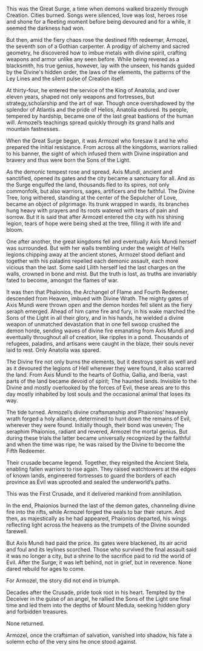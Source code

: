 This was the Great Surge, a time when demons walked brazenly through Creation. Cities burned. Songs were silenced, love was lost, heroes rose and shone for a fleeting moment before being devoured and for a while, it seemed the darkness had won.

But then, amid the fiery chaos rose the destined fifth redeemer, Armozel, the seventh son of a Gothian carpenter. A prodigy of alchemy and sacred geometry, he discovered how to imbue metals with divine
spirit, crafting weapons and armor unlike any seen before. While being revered as a blacksmith, his true genius, however, lay with the unseen, his hands guided by the Divine's hidden order, the laws of the
elements, the patterns of the Ley Lines and the silent pulse of Creation itself.

At thirty-four, he entered the service of the King of Anatolia, and over eleven years, shaped not only weapons and fortresses, but strategy,scholarship and the art of war. Though once overshadowed by
the splendor of Atlantis and the pride of Helios, Anatolia endured. Its people, tempered by hardship, became one of the last great bastions of the human will. Armozel’s teachings spread quickly through
its grand halls and mountain fastnesses. 

When the Great Surge began, it was Armozel who foresaw it and he who prepared the initial resistance. From across all the kingdoms, warriors rallied to his banner, the sight of which infused them with
Divine inspiration and bravery and thus were born the Sons of the Light.

As the demonic tempest rose and spread, Axis Mundi, ancient and sanctified, opened its gates and the city became a sanctuary for all. And as the Surge engulfed the land, thousands fled to its spires, not
only commonfolk, but also warriors, sages, artificers and the faithful. The Divine Tree, long withered, standing at the center of the Sepulcher of Love, became an object of pilgrimage. Its trunk 
wrapped in wards, its branches hung heavy with prayers and its roots watered with tears of pain and sorrow. But it is said that after Armozel entered the city with his shining legion, tears of hope were
being shed at the tree, filling it with life and bloom.

One after another, the great kingdoms fell and eventually Axis Mundi herself was surrounded. But with her walls trembling under the weight of Hell’s legions chipping away at the ancient stones, Armozel stood defiant and together with his paladins repelled each demonic assault, each more vicious than the last. Some said Lilith herself led the last charges on the walls, crowned in bone and mist. But the truth is lost, as truths are invariably fated to become, amongst the flames of war.

It was then that Phaionios, the Archangel of Flame and Fourth Redeemer, descended from Heaven, imbued with Divine Wrath. The mighty gates of Axis Mundi were thrown open and the demon hordes fell silent as the fiery seraph emerged. Ahead of him came fire and fury, in his wake marched the Sons of the Light in all their glory, and in his hands, he wielded a divine weapon of unmatched devastation that in one fell swoop crushed the demon horde, sending waves of divine fire emanating from Axis Mundi and eventually throughout all of creation, like ripples in a pond. Thousands of refugees, paladins, and artisans were caught in the blaze, their souls never laid to rest. Only Anatolia was spared.

The Divine fire not only burns the elements, but it destroys spirit as well and as it devoured the legions of Hell wherever they were found, it also scarred the land. From Axis Mundi to the hearts of Gothia,
Gallia, and Iberia, vast parts of the land became devoid of spirit; The haunted lands. Invisible to the Divine and mostly overlooked by the forces of Evil, these areas are to this day mostly inhabited by
lost souls and the occasional animal that loses its way.

The tide turned. Armozel’s divine craftsmanship and Phaionios’ heavenly wrath forged a holy alliance, determined to hunt down the remains of Evil, wherever they were found. Initially though, their bond was uneven; The seraphim Phaionios, radiant and revered, Armozel the mortal genius. But during these trials the latter became universally recognized by the faithful and when the time was ripe, he was raised by the Divine to become the Fifth Redeemer.

Their crusade became legend. Together, they reignited the Ancient Stela, enabling fallen warriors to rise again. They raised watchtowers at the edges of known lands, engineered fortresses to guard the borders of each province as Evil was uprooted and sealed the underworld’s paths.

This was the First Crusade, and it delivered mankind from annihilation.

In the end, Phaionios burned the last of the demon gates, channeling divine fire into the rifts, while Armozel forged the seals to bar their return. And then, as majestically as he had appeared, Phaionios departed, his wings reflecting light across the heavens as the trumpets of the Divine sounded farewell.

But Axis Mundi had paid the price. Its gates were blackened, its air acrid and foul and its leylines scorched. Those who survived the final assault said it was no longer a city, but a shrine to the sacrifice paid to rid the world of Evil. After the Surge, it was left behind, not in grief, but in reverence. None dared rebuild for ages to come.

For Armozel, the story did not end in triumph.

Decades after the Crusade, pride took root in his heart. Tempted by the Deceiver in the guise of an angel, he rallied the Sons of the Light one final time and led them into the depths of Mount Medula,
seeking hidden glory and forbidden treasures. 

None returned.

Armozel, once the craftsman of salvation, vanished into shadow, his fate a solemn echo of the very sins he once stood against.
